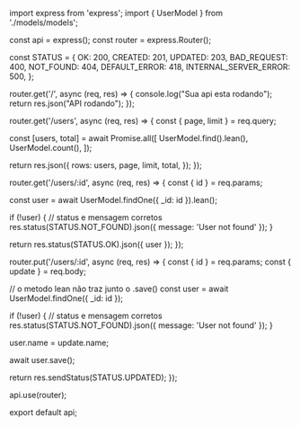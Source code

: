 import express from 'express';
import { UserModel } from './models/models';

const api = express();
const router = express.Router();

const STATUS = {
  OK: 200,
  CREATED: 201,
  UPDATED: 203,
  BAD_REQUEST: 400,
  NOT_FOUND: 404,
  DEFAULT_ERROR: 418,
  INTERNAL_SERVER_ERROR: 500,
};

router.get('/', async (req, res) => {
  console.log("Sua api esta rodando");
  return res.json("API rodando");
});

router.get('/users', async (req, res) => {
  const { page, limit } = req.query;

  const [users, total] = await Promise.all([
    UserModel.find().lean(),
    UserModel.count(),
  ]);

  return res.json({
    rows: users,
    page,
    limit,
    total,
  });
});

router.get('/users/:id', async (req, res) => {
  const { id } = req.params;

  const user = await UserModel.findOne({ _id: id }).lean();

  if (!user) {
    // status e mensagem corretos
    res.status(STATUS.NOT_FOUND).json({ message: 'User not found' });
  }

  return res.status(STATUS.OK).json({ user });
});

router.put('/users/:id', async (req, res) => {
  const { id } = req.params;
  const { update } = req.body;

  // o metodo lean não traz junto o .save()
  const user = await UserModel.findOne({ _id: id });

  if (!user) {
    // status e mensagem corretos
    res.status(STATUS.NOT_FOUND).json({ message: 'User not found' });
  }

  user.name = update.name;

  await user.save();

  return res.sendStatus(STATUS.UPDATED);
});

api.use(router);

export default api;